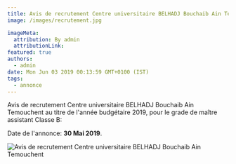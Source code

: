 ```yaml
---
title: Avis de recrutement Centre universitaire BELHADJ Bouchaib Ain Temouchent
image: /images/recrutement.jpg

imageMeta:
  attribution: By admin
  attributionLink:
featured: true
authors:
  - admin
date: Mon Jun 03 2019 00:13:59 GMT+0100 (IST)
tags:
  - annonce
---
```


Avis de recrutement Centre universitaire BELHADJ Bouchaib Ain Temouchent au titre de l'année budgétaire 2019, pour le grade de maître assistant Classe B:

Date de l'annonce: **30 Mai 2019**.

![Avis de recrutement Centre universitaire BELHADJ Bouchaib Ain Temouchent](/images/avis_de_recrutement_centre_universitaire_ain_temouchent.jpg)
